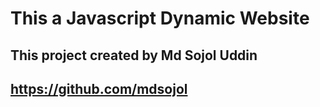 # This a Javascript Dynamic Website
## This project created by Md Sojol Uddin
## https://github.com/mdsojol